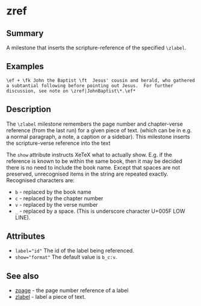 # zref
## Summary
A milestone that inserts the scripture-reference of the specified `\zlabel`.
## Examples
```
\ef + \fk John the Baptist \ft  Jesus' cousin and herald, who gathered 
a subtantial following before pointing out Jesus.  For further discussion, see note on \zref|JohnBaptist\*.\ef*
```

## Description
The `\zlabel` milestone remembers the page number and chapter-verse reference (from the last run) for a given piece of text. (which can be in e.g. a normal paragraph, a note,  a caption or a sidebar). This milestone inserts the scripture-verse reference into the text 

The `show` attribute instructs XeTeX what to actually show. E.g. if the reference  is known to be within the same book, then it may be decided there is no need to include the book name. Except that spaces are not preserved, unrecognised items in the string are repeated exactly. Recognised characters are:

* `b` - replaced by the book name
* `c` - replaced by the chapter number
* `v` - replaced by the verse number 
* `_` - replaced by a space.  (This is underscore character U+005F LOW LINE).

## Attributes
* `label="id"` The id of the label being referenced.
* `show="format"` The default value is `b_c:v`.
## See also
* [zpage](zpage.md) - the page number reference of a label
* [zlabel](zlabel.md) - label a piece of text.
